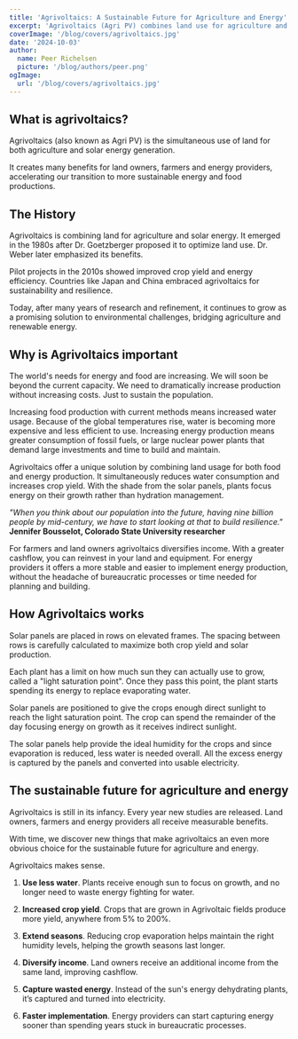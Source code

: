 ```yaml
---
title: 'Agrivoltaics: A Sustainable Future for Agriculture and Energy'
excerpt: 'Agrivoltaics (Agri PV) combines land use for agriculture and solar energy generation, offering innovative solutions for both sustainable food production and energy generation.'
coverImage: '/blog/covers/agrivoltaics.jpg'
date: '2024-10-03'
author:
  name: Peer Richelsen
  picture: '/blog/authors/peer.png'
ogImage:
  url: '/blog/covers/agrivoltaics.jpg'
---
```


## What is agrivoltaics?

Agrivoltaics (also known as Agri PV) is the simultaneous use of land for both agriculture and solar energy generation.

It creates many benefits for land owners, farmers and energy providers, accelerating our transition to more sustainable energy and food productions.

## The History

Agrivoltaics is combining land for agriculture and solar energy. It emerged in the 1980s after Dr. Goetzberger proposed it to optimize land use. Dr. Weber later emphasized its benefits.

Pilot projects in the 2010s showed improved crop yield and energy efficiency. Countries like Japan and China embraced agrivoltaics for sustainability and resilience.

Today, after many years of research and refinement, it continues to grow as a promising solution to environmental challenges, bridging agriculture and renewable energy.

## Why is Agrivoltaics important

The world's needs for energy and food are increasing. We will soon be beyond the current capacity. We need to dramatically increase production without increasing costs. Just to sustain the population.

Increasing food production with current methods means increased water usage. Because of the global temperatures rise, water is becoming more expensive and less efficient to use.
Increasing energy production means greater consumption of fossil fuels, or large nuclear power plants that demand large investments and time to build and maintain.

Agrivoltaics offer a unique solution by combining land usage for both food and energy production. It simultaneously reduces water consumption and increases crop yield. With the shade from the solar panels, plants focus energy on their growth rather than hydration management.

_"When you think about our population into the future, having nine billion people by mid-century, we have to start looking at that to build resilience."_ **Jennifer Bousselot, Colorado State University researcher**

For farmers and land owners agrivoltaics diversifies income. With a greater cashflow, you can reinvest in your land and equipment. For energy providers it offers a more stable and easier to implement energy production, without the headache of bureaucratic processes or time needed for planning and building.

## How Agrivoltaics works

Solar panels are placed in rows on elevated frames. The spacing between rows is carefully calculated to maximize both crop yield and solar production.

Each plant has a limit on how much sun they can actually use to grow, called a "light saturation point". Once they pass this point, the plant starts spending its energy to replace evaporating water.

Solar panels are positioned to give the crops enough direct sunlight to reach the light saturation point. The crop can spend the remainder of the day focusing energy on growth as it receives indirect sunlight.

The solar panels help provide the ideal humidity for the crops and since evaporation is reduced, less water is needed overall. All the excess energy is captured by the panels and converted into usable electricity.

## The sustainable future for agriculture and energy

Agrivoltaics is still in its infancy. Every year new studies are released. Land owners, farmers and energy providers all receive measurable benefits.

With time, we discover new things that make agrivoltaics an even more obvious choice for the sustainable future for agriculture and energy.

Agrivoltaics makes sense.

1. **Use less water**. Plants receive enough sun to focus on growth, and no longer need to waste energy fighting for water.

2. **Increased crop yield**. Crops that are grown in Agrivoltaic fields produce more yield, anywhere from 5% to 200%.

3. **Extend seasons**. Reducing crop evaporation helps maintain the right humidity levels, helping the growth seasons last longer.

4. **Diversify income**. Land owners receive an additional income from the same land, improving cashflow.

5. **Capture wasted energy**. Instead of the sun's energy dehydrating plants, it’s captured and turned into electricity.

6. **Faster implementation**. Energy providers can start capturing energy sooner than spending years stuck in bureaucratic processes.
